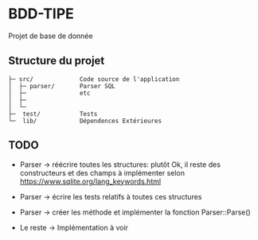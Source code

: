 # BDD-TIPE 

Projet de base de donnée

Structure du projet
-------------------

    ├─ src/             Code source de l'application 
    │  ├─ parser/       Parser SQL 
    │  ├─               etc
    │  ├─ 
    │  └─
    ├─  test/           Tests
    └─  lib/            Dépendences Extérieures



TODO
----

- Parser -> réécrire toutes les structures: plutôt Ok, il reste des constructeurs et des champs à implémenter selon 
https://www.sqlite.org/lang_keywords.html
- Parser -> écrire les tests relatifs à toutes ces structures 
- Parser -> créer les méthode et implémenter la fonction Parser::Parse()

- Le reste -> Implémentation à voir
